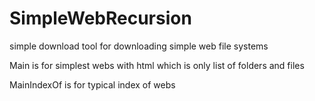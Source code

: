 # SimpleWebRecursion
simple download tool for downloading simple web file systems

Main is for simplest webs with html which is only list of folders and files

MainIndexOf is for typical index of webs 